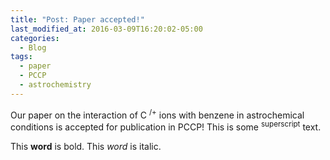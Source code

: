 ```yaml
---
title: "Post: Paper accepted!"
last_modified_at: 2016-03-09T16:20:02-05:00
categories:
  - Blog
tags:
  - paper
  - PCCP
  - astrochemistry
---
```


Our paper on the interaction of C <sup>/+</sup> ions with benzene in astrochemical conditions is accepted for publication in PCCP!
This is some <sup>superscript</sup> text.

This **word** is bold. This <em>word</em> is italic.
